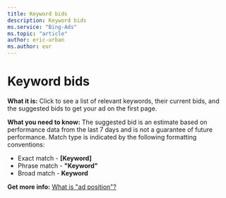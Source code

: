 ```yaml
---
title: Keyword bids
description: Keyword bids
ms.service: "Bing-Ads"
ms.topic: "article"
author: eric-urban
ms.author: eur
---
```


# Keyword bids

**What it is:**        Click to see a list of relevant keywords, their current bids, and the suggested bids to get your ad on the first page.

**What you need to know:**        The suggested bid is an estimate based on performance data from the last 7 days and is not a guarantee of future performance.  Match type is indicated by the following formatting conventions:
- Exact match - **[Keyword]**
- Phrase match - **"Keyword"**
- Broad match - **Keyword**

**Get more info:**     [What is "ad position"?](../hlp_BA_CONC_WhatIsAdPosition.md)



